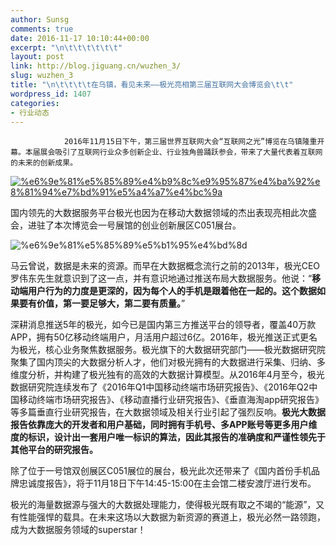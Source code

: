 ```yaml
---
author: Sunsg
comments: true
date: 2016-11-17 10:10:44+00:00
excerpt: "\n\t\t\t\t\t\t"
layout: post
link: http://blog.jiguang.cn/wuzhen_3/
slug: wuzhen_3
title: "\n\t\t\t\t在乌镇，看见未来——极光亮相第三届互联网大会博览会\t\t"
wordpress_id: 1407
categories:
- 行业动态
---
```



				2016年11月15日下午，第三届世界互联网大会“互联网之光”博览在乌镇隆重开幕。本届展会吸引了互联网行业众多创新企业、行业独角兽踊跃参会，带来了大量代表着互联网的未来的创新成果。

[![%e6%9e%81%e5%85%89%e4%b9%8c%e9%95%87%e4%ba%92%e8%81%94%e7%bd%91%e5%a4%a7%e4%bc%9a](http://blog.jiguang.cn/wp-content/uploads/2016/11/极光乌镇互联网大会.jpg)](http://blog.jiguang.cn/wp-content/uploads/2016/11/极光乌镇互联网大会.jpg)

国内领先的大数据服务平台极光也因为在移动大数据领域的杰出表现亮相此次盛会，进驻了本次博览会一号展馆的创业创新展区C051展台。


![%e6%9e%81%e5%85%89%e5%b1%95%e4%bd%8d](http://blog.jiguang.cn/wp-content/uploads/2016/11/极光展位.jpg)


​马云曾说，数据是未来的资源。而早在大数据概念流行之前的2013年，极光CEO罗伟东先生就意识到了这一点，并有意识地通过推送布局大数据服务。他说：“**移动端用户行为的力度是更深的，因为每个人的手机是跟着他在一起的。这个数据如果要有价值，第一要足够大，第二要有质量。**”

深耕消息推送5年的极光，如今已是国内第三方推送平台的领导者，覆盖40万款APP，拥有50亿移动终端用户，月活用户超过6亿。2016年，极光推送正式更名为极光，核心业务聚焦数据服务。极光旗下的大数据研究部门——极光数据研究院聚集了国内顶尖的大数据分析人才，他们对极光拥有的大数据进行采集、归纳、多维度分析，并构建了极光独有的高效的大数据计算模型。从2016年4月至今，极光数据研究院连续发布了《2016年Q1中国移动终端市场研究报告》、《2016年Q2中国移动终端市场研究报告》、《移动直播行业研究报告》、《垂直海淘app研究报告》等多篇垂直行业研究报告，在大数据领域及相关行业引起了强烈反响。**极光大数据报告依靠庞大的开发者和用户基础，同时拥有手机号、多****APP****账号等更多用户维度的标识，设计出一套用户唯一标识的算法，因此其报告的准确度和严谨性领先于其他平台的研究报告。**

除了位于一号馆双创展区C051展位的展台，极光此次还带来了《国内首份手机品牌忠诚度报告》，将于11月18日下午14:45-15:00在主会馆二楼安渡厅进行发布。

极光的海量数据源与强大的大数据处理能力，使得极光既有取之不竭的“能源”，又有性能强悍的载具。在未来这场以大数据为新资源的赛道上，极光必然一路领跑，成为大数据服务领域的superstar！

		
